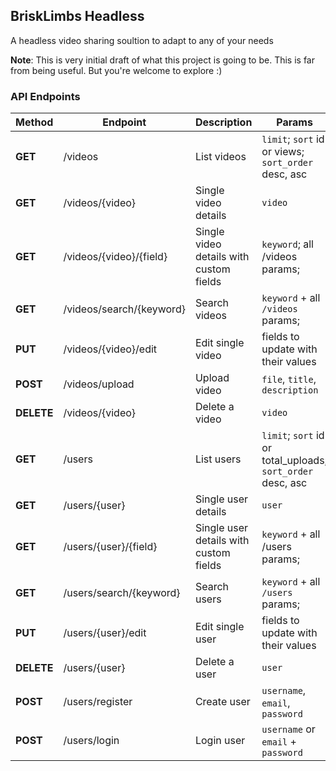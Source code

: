 ## BriskLimbs Headless
A headless video sharing soultion to adapt to any of your needs

**Note**: This is very initial draft of what this project is going to be. This is far from being useful. But you're welcome to explore :)

### API Endpoints

| Method | Endpoint  | Description | Params
| ------------- | ------------- | ------------- | ------------- |
| **GET** | /videos | List videos  | `limit`; `sort` id or views; `sort_order` desc, asc    
| **GET** | /videos/{video}  | Single video details  | `video`    
| **GET** | /videos/{video}/{field}  | Single video details with custom fields  | `keyword`; all /videos params;    
| **GET** | /videos/search/{keyword}  | Search videos  | `keyword` + all `/videos` params;    
| **PUT** | /videos/{video}/edit  | Edit single video  | fields to update with their values    
| **POST** | /videos/upload  | Upload video  | `file`, `title`, `description`    
| **DELETE** | /videos/{video}  | Delete a video  | `video`    
| **GET** | /users | List users  | `limit`; `sort` id or total_uploads; `sort_order` desc, asc    
| **GET** | /users/{user}  | Single user details  | `user`    
| **GET** | /users/{user}/{field}  | Single user details with custom fields  | `keyword` + all /users params;    
| **GET** | /users/search/{keyword}  | Search users  | `keyword` + all `/users` params;    
| **PUT** | /users/{user}/edit  | Edit single user  | fields to update with their values    
| **DELETE** | /users/{user}  | Delete a user  | `user`    
| **POST** | /users/register  | Create user  | `username`, `email`, `password`    
| **POST** | /users/login  | Login user  | `username` or `email` + `password`   
